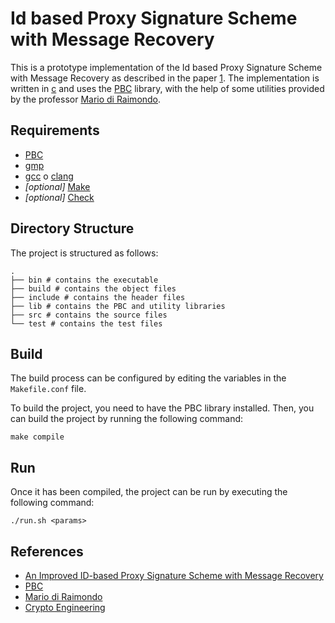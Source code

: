 # Id based Proxy Signature Scheme with Message Recovery

This is a prototype implementation of the Id based Proxy Signature Scheme with Message Recovery as described in the paper [1].
The implementation is written in [c](<https://en.wikipedia.org/wiki/C_(programming_language)>) and uses the [PBC](https://crypto.stanford.edu/pbc/) library, with the help of some utilities provided by the professor [Mario di Raimondo](https://diraimondo.dmi.unict.it/).

## Requirements

- [PBC](https://crypto.stanford.edu/pbc/)
- [gmp](https://gmplib.org/)
- [gcc](https://gcc.gnu.org/) o [clang](https://clang.llvm.org/)
- _\[optional\]_ [Make](https://www.gnu.org/software/make/)
- _\[optional\]_ [Check](https://libcheck.github.io/check/index.html)

## Directory Structure

The project is structured as follows:

```shell
.
├── bin # contains the executable
├── build # contains the object files
├── include # contains the header files
├── lib # contains the PBC and utility libraries
├── src # contains the source files
└── test # contains the test files
```

## Build

The build process can be configured by editing the variables in the `Makefile.conf` file.

To build the project, you need to have the PBC library installed.
Then, you can build the project by running the following command:

```shell
make compile
```

## Run

Once it has been compiled, the project can be run by executing the following command:

```shell
./run.sh <params>
```

## References

- [An Improved ID-based Proxy Signature Scheme with Message Recovery](https://www.researchgate.net/publication/283648628_An_Improved_ID-based_Proxy_Signature_Scheme_with_Message_Recovery)
- [PBC](https://crypto.stanford.edu/pbc/)
- [Mario di Raimondo](https://diraimondo.dmi.unict.it/)
- [Crypto Engineering](https://diraimondo.dmi.unict.it/teaching/crypto/)

[1]: https://www.researchgate.net/publication/283648628_An_Improved_ID-based_Proxy_Signature_Scheme_with_Message_Recovery
